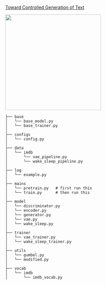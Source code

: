 [Toward Controlled Generation of Text](https://arxiv.org/abs/1703.00955?context=cs)

<img src="https://github.com/zhedongzheng/finch/blob/master/nlp-models/assets/control-vae.png" height='300'>


```
├── base
│   └── base_model.py   
│   └── base_trainer.py   
│
├── configs
│   └── config.py   
│
├── data               
│   └── imdb        
│       └── vae_pipeline.py
│       └── wake_sleep_pipeline.py
│
├── log             
│   └── example.py
│
├── mains              
│   └── pretrain.py   # first run this
│   └── train.py      # then run this
│  
├── model              
│   └── discriminator.py
│   └── encoder.py
│   └── generator.py
│   └── vae.py
│   └── wake_sleep.py
│
├── trainer              
│   └── vae_trainer.py
│   └── wake_sleep_trainer.py
│
├── utils             
│   └── gumbel.py
│   └── modified.py
│
├── vocab
│   └── imdb
│       └── imdb_vocab.py
```
